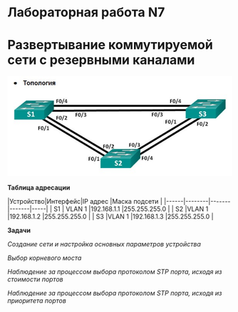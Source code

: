 # Лабораторная работа N7
# Развертывание коммутируемой сети с резервными каналами

![](https://github.com/netdoms/repozit/blob/main/labs_otus/lab_15/1.jpg "")

**Таблица адресации**

|Устройство|Интерфейс|IP адрес |Маска подсети |
|------|--------|-------|-------|-----|
| S1   | VLAN 1 |192.168.1.1 |255.255.255.0     |
| S2   |VLAN 1  |192.168.1.2  |255.255.255.0     |
| S3   |VLAN 1  |192.168.1.3 |255.255.255.0     |

**Задачи**

*Создание сети и настройка основных параметров устройства*

*Выбор корневого моста*

*Наблюдение за процессом выбора протоколом STP порта, исходя из стоимости портов*

*Наблюдение за процессом выбора протоколом STP порта, исходя из приоритета портов*


